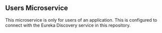 ## Users Microservice

This microservice is only for users of an application. This is configured to 
connect with the Eureka Discovery service in this repository.